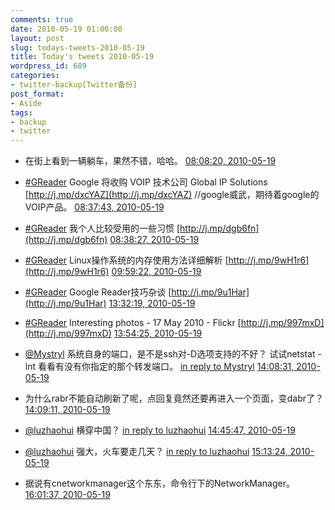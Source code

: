```yaml
---
comments: true
date: 2010-05-19 01:00:00
layout: post
slug: todays-tweets-2010-05-19
title: Today's tweets 2010-05-19
wordpress_id: 689
categories:
- twitter-backup[Twitter备份]
post_format:
- Aside
tags:
- backup
- twitter
---
```





  * 在街上看到一辆躺车，果然不错，哈哈。 [08:08:20, 2010-05-19](http://twitter.com/gfrog/statuses/14259315273)





  * [#GReader](http://search.twitter.com/search?q=%23GReader) Google 将收购 VOIP 技术公司 Global IP Solutions [http://j.mp/dxcYAZ](http://j.mp/dxcYAZ) //google威武，期待着google的VOIP产品。 [08:37:43, 2010-05-19](http://twitter.com/gfrog/statuses/14260993733)





  * [#GReader](http://search.twitter.com/search?q=%23GReader) 我个人比较受用的一些习惯 [http://j.mp/dgb6fn](http://j.mp/dgb6fn) [08:38:27, 2010-05-19](http://twitter.com/gfrog/statuses/14261035875)





  * [#GReader](http://search.twitter.com/search?q=%23GReader) Linux操作系统的内存使用方法详细解析 [http://j.mp/9wH1r6](http://j.mp/9wH1r6) [09:59:22, 2010-05-19](http://twitter.com/gfrog/statuses/14265689068)





  * [#GReader](http://search.twitter.com/search?q=%23GReader) Google Reader技巧杂谈 [http://j.mp/9u1Har](http://j.mp/9u1Har) [13:32:19, 2010-05-19](http://twitter.com/gfrog/statuses/14276787008)





  * [#GReader](http://search.twitter.com/search?q=%23GReader) Interesting photos - 17 May 2010 - Flickr [http://j.mp/997mxD](http://j.mp/997mxD) [13:54:25, 2010-05-19](http://twitter.com/gfrog/statuses/14277632110)





  * [@Mystryl](http://twitter.com/Mystryl) 系统自身的端口，是不是ssh对-D选项支持的不好？ 试试netstat -lnt 看看有没有你指定的那个转发端口。 [in reply to Mystryl](http://twitter.com/Mystryl/statuses/14277946333) [14:08:31, 2010-05-19](http://twitter.com/gfrog/statuses/14278163920)





  * 为什么rabr不能自动刷新了呢，点回复竟然还要再进入一个页面，变dabr了？ [14:09:11, 2010-05-19](http://twitter.com/gfrog/statuses/14278188120)





  * [@luzhaohui](http://twitter.com/luzhaohui) 横穿中国？ [in reply to luzhaohui](http://twitter.com/luzhaohui/statuses/14279022866) [14:45:47, 2010-05-19](http://twitter.com/gfrog/statuses/14279485306)





  * [@luzhaohui](http://twitter.com/luzhaohui) 强大，火车要走几天？ [in reply to luzhaohui](http://twitter.com/luzhaohui/statuses/14279801413) [15:13:24, 2010-05-19](http://twitter.com/gfrog/statuses/14280445659)





  * 据说有cnetworkmanager这个东东，命令行下的NetworkManager。 [16:01:37, 2010-05-19](http://twitter.com/gfrog/statuses/14282062978)




